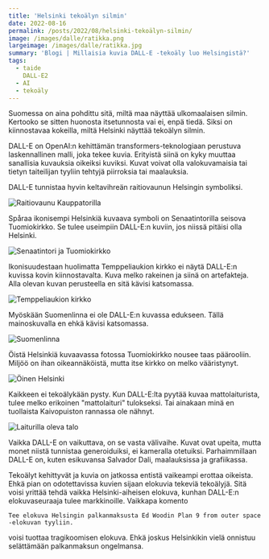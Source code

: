 ```yaml
---
title: 'Helsinki tekoälyn silmin'
date: 2022-08-16
permalink: /posts/2022/08/helsinki-tekoälyn-silmin/
image: /images/dalle/ratikka.png
largeimage: /images/dalle/ratikka.jpg
summary: 'Blogi | Millaisia kuvia DALL-E -tekoäly luo Helsingistä?'
tags:
  - taide
    DALL-E2
  - AI
  - tekoäly
---
```


Suomessa on aina pohdittu sitä, miltä maa näyttää ulkomaalaisen silmin. Kertooko se sitten huonosta itsetunnosta vai ei, enpä tiedä.
Siksi on kiinnostavaa kokeilla, miltä Helsinki näyttää tekoälyn silmin.

DALL-E on OpenAI:n kehittämän transformers-teknologiaan perustuva laskennallinen malli, joka tekee kuvia. 
Erityistä siinä on kyky muuttaa sanallisia kuvauksia oikeiksi kuviksi. Kuvat voivat olla valokuvamaisia tai tietyn taiteilijan tyyliin 
tehtyjä piirroksia tai maalauksia.

DALL-E tunnistaa hyvin keltavihreän raitiovaunun Helsingin symboliksi.

![Raitiovaunu Kauppatorilla](/images/dalle/dalle2.png)

Spåraa ikonisempi Helsinkiä kuvaava symboli on Senaatintorilla seisova Tuomiokirkko. Se tulee useimpiin DALL-E:n kuviin, jos
niissä pitäisi olla Helsinki.

![Senaatintori ja Tuomiokirkko](/images/dalle/dalle3.png)

Ikonisuudestaan huolimatta Temppeliaukion kirkko ei näytä DALL-E:n kuvissa kovin kiinnostavalta. Kuva melko rakeinen ja siinä on artefakteja.
Alla olevan kuvan perusteella en sitä kävisi katsomassa.

![Temppeliaukion kirkko](/images/dalle/temppeliaukio.png)

Myöskään Suomenlinna ei ole DALL-E:n kuvassa edukseen. Tällä mainoskuvalla en ehkä kävisi katsomassa.

![Suomenlinna](/images/dalle/suomenlinna.png)

Öistä Helsinkiä kuvaavassa fotossa Tuomiokirkko nousee taas päärooliin. Miljöö on ihan oikeannäköistä, mutta itse kirkko on melko vääristynyt.

![Öinen Helsinki](/images/dalle/dalle5.png)

Kaikkeen ei tekoälykään pysty. Kun DALL-E:lta pyytää kuvaa mattolaiturista, tulee melko erikoinen "mattolaituri" tulokseksi. Tai ainakaan minä
en tuollaista Kaivopuiston rannassa ole nähnyt.

![Laiturilla oleva talo](/images/dalle/mattolaituri.png)

Vaikka DALL-E on vaikuttava, on se vasta välivaihe. Kuvat ovat upeita, mutta monet niistä tunnistaa generoiduiksi, ei kameralla otetuiksi.
Parhaimmillaan DALL-E on, kuten esikuvansa Salvador Dali, maalauksissa ja grafiikassa. 

Tekoälyt kehittyvät ja kuvia on jatkossa entistä vaikeampi erottaa oikeista. Ehkä pian on odotettavissa kuvien sijaan elokuvia tekeviä tekoälyjä. 
Sitä voisi yrittää tehdä vaikka Helsinki-aiheisen elokuva, kunhan DALL-E:n elokuvaseuraaja tulee markkinoille. Vaikkapa komento

    Tee elokuva Helsingin palkanmaksusta Ed Woodin Plan 9 from outer space -elokuvan tyyliin.
    
voisi tuottaa tragikoomisen elokuva. Ehkä joskus Helsinkikin vielä onnistuu selättämään palkanmaksun ongelmansa. 